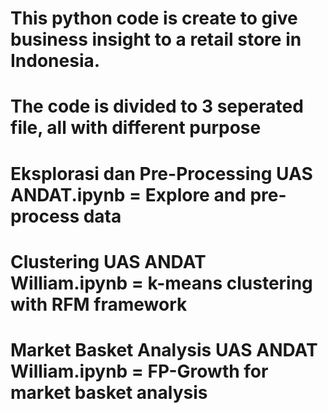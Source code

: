 # This python code is create to give business insight to a retail store in Indonesia.
# The code is divided to 3 seperated file, all with different purpose
# Eksplorasi dan Pre-Processing UAS ANDAT.ipynb = Explore and pre-process data
# Clustering UAS ANDAT William.ipynb = k-means clustering with RFM framework
# Market Basket Analysis UAS ANDAT William.ipynb = FP-Growth for market basket analysis
